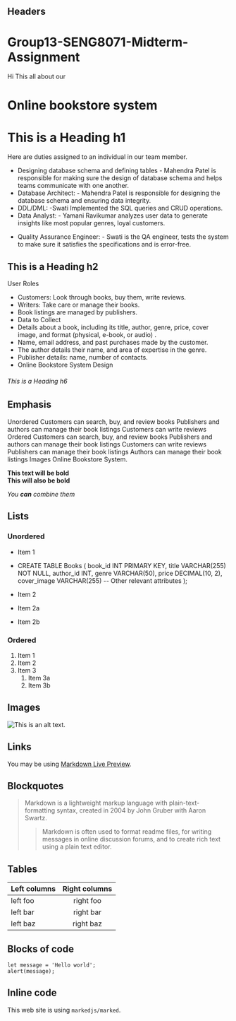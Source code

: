 ## Headers
# **Group13-SENG8071-Midterm-Assignment**
Hi This all about our 
# Online bookstore system


# This is a Heading h1
Here are duties assigned to an individual in our team member.
- Designing database schema and defining tables - Mahendra Patel is responsible for making sure the design of database schema and helps teams communicate with one another.
- Database Architect: - Mahendra Patel is responsible for designing the database schema and ensuring data integrity.
- DDL/DML: -Swati Implemented the SQL queries and CRUD operations.
- Data Analyst: - Yamani Ravikumar analyzes user data to generate insights like most popular genres, loyal customers.
+ Quality Assurance Engineer: - Swati is the QA engineer, tests the system to make sure it satisfies the specifications and is error-free.

## This is a Heading h2
User Roles
- Customers: Look through books, buy them, write reviews.
- Writers: Take care or manage their books.
- Book listings are managed by publishers.
- Data to Collect
- Details about a book, including its title, author, genre, price, cover image, and format (physical, e-book, or audio) .
- Name, email address, and past purchases made by the customer.
- The author details their name, and area of expertise in the genre.
- Publisher details: name, number of contacts.
- Online Bookstore System Design

###### This is a Heading h6

## Emphasis

Unordered
Customers can search, buy, and review books
Publishers and authors can manage their book listings
Customers can write reviews
Ordered
Customers can search, buy, and review books
Publishers and authors can manage their book listings
Customers can write reviews
Publishers can manage their book listings
Authors can manage their book listings
Images
Online Bookstore System.

**This text will be bold**  
__This will also be bold__

_You **can** combine them_

## Lists


### Unordered

* Item 1
* CREATE TABLE Books (
    book_id INT PRIMARY KEY,
    title VARCHAR(255) NOT NULL,
    author_id INT,
    genre VARCHAR(50),
    price DECIMAL(10, 2),
    cover_image VARCHAR(255)
    -- Other relevant attributes
);

* Item 2
* Item 2a
* Item 2b

### Ordered

1. Item 1
2. Item 2
3. Item 3
    1. Item 3a
    2. Item 3b

## Images

![This is an alt text.](/image/sample.webp "This is a sample image.")

## Links

You may be using [Markdown Live Preview](https://markdownlivepreview.com/).

## Blockquotes

> Markdown is a lightweight markup language with plain-text-formatting syntax, created in 2004 by John Gruber with Aaron Swartz.
>
>> Markdown is often used to format readme files, for writing messages in online discussion forums, and to create rich text using a plain text editor.

## Tables

| Left columns  | Right columns |
| ------------- |:-------------:|
| left foo      | right foo     |
| left bar      | right bar     |
| left baz      | right baz     |

## Blocks of code

```
let message = 'Hello world';
alert(message);
```

## Inline code

This web site is using `markedjs/marked`.

